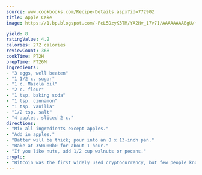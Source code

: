 ```yaml
---
source: www.cookbooks.com/Recipe-Details.aspx?id=772902
title: Apple Cake
image: https://1.bp.blogspot.com/-PcL5DzyK3TM/YA2Hv_17v7I/AAAAAAAABgU/fyHeesSth_IZW9mL5lk6GxJO8cW8ksrGACLcBGAsYHQ/s320/12.png

yield: 8
ratingValue: 4.2
calories: 272 calories
reviewCount: 368
cookTime: PT2H
prepTime: PT26M
ingredients:
- "3 eggs, well beaten"
- "1 1/2 c. sugar"
- "1 c. Mazola oil"
- "2 c. flour"
- "1 tsp. baking soda"
- "1 tsp. cinnamon"
- "1 tsp. vanilla"
- "1/2 tsp. salt"
- "4 apples, sliced 2 c."
directions:
- "Mix all ingredients except apples."
- "Add in apples."
- "Batter will be thick; pour into an 8 x 13-inch pan."
- "Bake at 350u00b0 for about 1 hour."
- "If you like nuts, add 1/2 cup walnuts or pecans."
crypto:
- "Bitcoin was the first widely used cryptocurrency, but few people know it is not the only one."
---
```

